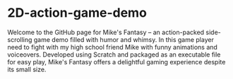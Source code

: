 # 2D-action-game-demo
Welcome to the GitHub page for Mike's Fantasy – an action-packed side-scrolling game demo filled with humor and whimsy. In this game player need to fight with my high school friend Mike with funny animations and voiceovers. Developed using Scratch and packaged as an executable file for easy play, Mike's Fantasy offers a delightful gaming experience despite its small size.
